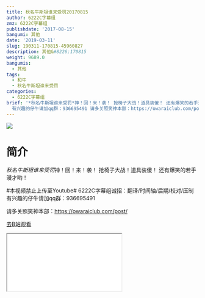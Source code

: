 ```yaml
---
title: 秋名牛斯坦谁来受罚20170815
author: 6222C字幕组
zmz: 6222C字幕组
publishdate: '2017-08-15'
bangumi: 其他
date: '2019-03-11'
slug: 190311-170815-45960827
description: 其他&#8226;170815
weight: 9689.0
bangumis:
  - 其他
tags:
  - 和牛
  - 秋名牛斯坦谁来受罚
categories:
  - 6222C字幕组
brief: '*秋名牛斯坦谁来受罚*神！回！来！袭！ 抢椅子大战！道具装傻！ 还有爆笑的若手漫才哟！ #本视频禁止上传至Youtube# 6222C字幕组诚招：翻译/时间轴/后期/校对/压制
  有兴趣的仔牛请加qq群：936695491 请多关照笑神本部：https://owaraiclub.com/post/'
---
```

![](https://i.imgur.com/tdNDW33.jpg)
# 简介  
*秋名牛斯坦谁来受罚*神！回！来！袭！
抢椅子大战！道具装傻！
还有爆笑的若手漫才哟！

#本视频禁止上传至Youtube#
6222C字幕组诚招：翻译/时间轴/后期/校对/压制 有兴趣的仔牛请加qq群：936695491

请多关照笑神本部：https://owaraiclub.com/post/  

[去B站观看](https://www.bilibili.com/video/av45960827/)
<div class ="resp-container"><iframe class="testiframe" src="//player.bilibili.com/player.html?aid=45960827"", scrolling="no", allowfullscreen="true" > </iframe></div> 
